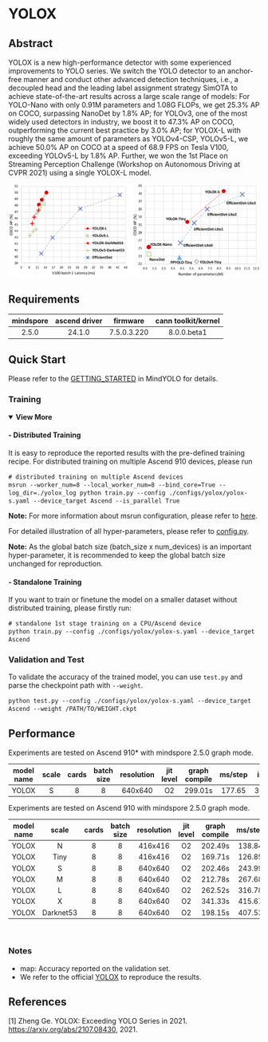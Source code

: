 # YOLOX

## Abstract
YOLOX is a new high-performance detector with some experienced improvements to YOLO series. We switch the YOLO detector to an anchor-free manner and conduct other advanced detection techniques, i.e., a decoupled head and the leading label assignment strategy SimOTA to achieve state-of-the-art results across a large scale range of models: For YOLO-Nano with only 0.91M parameters and 1.08G FLOPs, we get 25.3% AP on COCO, surpassing NanoDet by 1.8% AP; for YOLOv3, one of the most widely used detectors in industry, we boost it to 47.3% AP on COCO, outperforming the current best practice by 3.0% AP; for YOLOX-L with roughly the same amount of parameters as YOLOv4-CSP, YOLOv5-L, we achieve 50.0% AP on COCO at a speed of 68.9 FPS on Tesla V100, exceeding YOLOv5-L by 1.8% AP. Further, we won the 1st Place on Streaming Perception Challenge (Workshop on Autonomous Driving at CVPR 2021) using a single YOLOX-L model.
<div align=center>
<img src="https://raw.githubusercontent.com/zhanghuiyao/pics/main/mindyoloyolox_baseline.png"/>
</div>

## Requirements

| mindspore | ascend driver | firmware     | cann toolkit/kernel |
| :-------: | :-----------: | :----------: |:-------------------:|
|   2.5.0   |    24.1.0     | 7.5.0.3.220  |     8.0.0.beta1     |

## Quick Start

Please refer to the [GETTING_STARTED](https://github.com/mindspore-lab/mindyolo/blob/master/GETTING_STARTED.md) in MindYOLO for details.

### Training

<details open>
<summary><b>View More</b></summary>

#### - Distributed Training

It is easy to reproduce the reported results with the pre-defined training recipe. For distributed training on multiple Ascend 910 devices, please run
```shell
# distributed training on multiple Ascend devices
msrun --worker_num=8 --local_worker_num=8 --bind_core=True --log_dir=./yolox_log python train.py --config ./configs/yolox/yolox-s.yaml --device_target Ascend --is_parallel True
```

**Note:** For more information about msrun configuration, please refer to [here](https://www.mindspore.cn/docs/zh-CN/master/model_train/parallel/msrun_launcher.html).

For detailed illustration of all hyper-parameters, please refer to [config.py](https://github.com/mindspore-lab/mindyolo/blob/master/mindyolo/utils/config.py).

**Note:**  As the global batch size  (batch_size x num_devices) is an important hyper-parameter, it is recommended to keep the global batch size unchanged for reproduction.

#### - Standalone Training

If you want to train or finetune the model on a smaller dataset without distributed training, please firstly run:

```shell
# standalone 1st stage training on a CPU/Ascend device
python train.py --config ./configs/yolox/yolox-s.yaml --device_target Ascend
```

</details>

### Validation and Test

To validate the accuracy of the trained model, you can use `test.py` and parse the checkpoint path with `--weight`.

```
python test.py --config ./configs/yolox/yolox-s.yaml --device_target Ascend --weight /PATH/TO/WEIGHT.ckpt
```

## Performance

Experiments are tested on Ascend 910* with mindspore 2.5.0 graph mode.

|  model name  |  scale  | cards  | batch size | resolution |  jit level  | graph compile | ms/step | img/s  |  map  |          recipe              | weight                                                                                        |
|  :--------:  |  :---:  |  :---: |   :---:    |   :---:    |    :---:    |     :---:     |  :---:  |  :---: |:-----:|           :---:              |        :---:       |
|    YOLOX     |    S    |    8   |     8      |   640x640  |     O2      |    299.01s    | 177.65  | 360.26 | 41.0% |    [yaml](./yolox-s.yaml)    | [weights](https://download-mindspore.osinfra.cn/toolkits/mindyolo/yolox/yolox-s_300e_map407-cebd0183-910v2.ckpt)                   |


Experiments are tested on Ascend 910 with mindspore 2.5.0 graph mode.

|  model name  |  scale  | cards  | batch size | resolution |  jit level  | graph compile | ms/step | img/s |  map  |        recipe           |weight                                                                                                             |
|  :--------:  |  :---:  |  :---: |   :---:    |   :---:    |    :---:    |     :---:     |  :---:  | :---: |:-----:|            :---:                   |        :---:       |
|    YOLOX     |    N    |    8   |     8      |   416x416  |     O2      |    202.49s    | 138.84 | 460.96 | 24.1% |   [yaml](./yolox-nano.yaml)        | [weights](https://download.mindspore.cn/toolkits/mindyolo/yolox/yolox-n_300e_map241-ec9815e3.ckpt)                  |
|    YOLOX     |   Tiny  |    8   |     8      |   416x416  |     O2      |    169.71s    | 126.85 | 504.53 | 33.3% |   [yaml](./yolox-tiny.yaml)        | [weights](https://download.mindspore.cn/toolkits/mindyolo/yolox/yolox-tiny_300e_map333-e5ae3a2e.ckpt)               |
|    YOLOX     |    S    |    8   |     8      |   640x640  |     O2      |    202.46s    | 243.99 | 262.31 | 40.7% |   [yaml](./yolox-s.yaml)           | [weights](https://download.mindspore.cn/toolkits/mindyolo/yolox/yolox-s_300e_map407-0983e07f.ckpt)               |
|    YOLOX     |    M    |    8   |     8      |   640x640  |     O2      |    212.78s    | 267.68 | 239.09 | 46.7% |   [yaml](./yolox-m.yaml)           | [weights](https://download.mindspore.cn/toolkits/mindyolo/yolox/yolox-m_300e_map467-1db321ee.ckpt)               |
|    YOLOX     |    L    |    8   |     8      |   640x640  |     O2      |    262.52s    | 316.78 | 202.03 | 49.2% |   [yaml](./yolox-l.yaml)           | [weights](https://download.mindspore.cn/toolkits/mindyolo/yolox/yolox-l_300e_map492-52a4ab80.ckpt)               |
|    YOLOX     |    X    |    8   |     8      |   640x640  |     O2      |    341.33s    | 415.67 | 153.97 | 51.6% |   [yaml](./yolox-x.yaml)           | [weights](https://download.mindspore.cn/toolkits/mindyolo/yolox/yolox-x_300e_map516-52216d90.ckpt)               |
|    YOLOX     |Darknet53|    8   |     8      |   640x640  |     O2      |    198.15s    | 407.53 | 157.04 | 47.7% |   [yaml](./yolox-darknet53.yaml)   | [weights](https://download.mindspore.cn/toolkits/mindyolo/yolox/yolox-darknet53_300e_map477-b5fcaba9.ckpt)               |


<br>

### Notes

- map: Accuracy reported on the validation set.
- We refer to the official [YOLOX](https://github.com/Megvii-BaseDetection/YOLOX) to reproduce the results.

## References

<!--- Guideline: Citation format should follow GB/T 7714. -->
[1] Zheng Ge. YOLOX: Exceeding YOLO Series in 2021. https://arxiv.org/abs/2107.08430, 2021.
